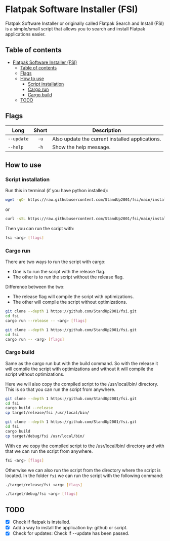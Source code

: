 # Flatpak Software Installer (FSI)

Flatpak Software Installer or originally called Flatpak Search and Install (FSI) is a simple/small script that allows you to search and install Flatpak applications easier.

## Table of contents

- [Flatpak Software Installer (FSI)](#flatpak-software-installer-fsi)
  - [Table of contents](#table-of-contents)
  - [Flags](#flags)
  - [How to use](#how-to-use)
    - [Script installation](#script-installation)
    - [Cargo run](#cargo-run)
    - [Cargo build](#cargo-build)
  - [TODO](#todo)

## Flags

| Long       | Short | Description                                     |
| ---------- | :---: | ----------------------------------------------- |
| `--update` | `-u`  | Also update the current installed applications. |
| `--help`   | `-h`  | Show the help message.                          |

## How to use

### Script installation

Run this in terminal (if you have python installed):

```bash
wget -qO- https://raw.githubusercontent.com/StandUp2001/fsi/main/install | python
```

or

```bash
curl -sSL https://raw.githubusercontent.com/StandUp2001/fsi/main/install | python
```

Then you can run the script with:

```bash
fsi <arg> [flags]
```

### Cargo run

There are two ways to run the script with cargo:

- One is to run the script with the release flag.
- The other is to run the script without the release flag.

Difference between the two:

- The release flag will compile the script with optimizations.
- The other will compile the script without optimizations.

```bash
git clone --depth 1 https://github.com/StandUp2001/fsi.git
cd fsi
cargo run --release -- <arg> [flags]
```

```bash
git clone --depth 1 https://github.com/StandUp2001/fsi.git
cd fsi
cargo run -- <arg> [flags]
```

### Cargo build

Same as the cargo run but with the build command.
So with the release it will compile the script with optimizations and without it will compile the script without optimizations.

Here we will also copy the compiled script to the /usr/local/bin/ directory. This is so that you can run the script from anywhere.

```bash
git clone --depth 1 https://github.com/StandUp2001/fsi.git
cd fsi
cargo build --release
cp target/release/fsi /usr/local/bin/
```

```bash
git clone --depth 1 https://github.com/StandUp2001/fsi.git
cd fsi
cargo build
cp target/debug/fsi /usr/local/bin/
```

With cp we copy the compiled script to the /usr/local/bin/ directory and with that we can run the script from anywhere.

```bash
fsi <arg> [flags]
```

Otherwise we can also run the script from the directory where the script is located.
In the folder `fsi` we can run the script with the following command:

```bash
./target/release/fsi <arg> [flags]
```

```bash
./target/debug/fsi <arg> [flags]
```

## TODO

- [x] Check if flatpak is installed.
- [x] Add a way to install the application by: github or script.
- [x] Check for updates: Check if --update has been passed.
